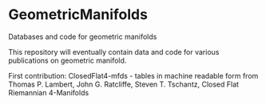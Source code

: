 # GeometricManifolds
Databases and code for geometric manifolds

This repository will eventually contain data and code for various publications on geometric manifold.

First contribution: ClosedFlat4-mfds - tables in machine readable form from
Thomas P. Lambert, John G. Ratcliffe, Steven T. Tschantz,
Closed Flat Riemannian 4-Manifolds 
